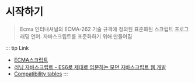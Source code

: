# 시작하기

> Ecma 인터내셔널의 ECMA-262 기술 규격에 정의된 표준화된 스크립트 프로그래밍 언어. 자바스크립트를 표준화하기 위해 만들어짐

::: tip Link

- [ECMA스크립트](https://ko.wikipedia.org/wiki/ECMA%EC%8A%A4%ED%81%AC%EB%A6%BD%ED%8A%B8)
- [러닝 자바스크립트 - ES6로 제대로 입문하는 모던 자바스크립트 웹 개발](https://www.aladin.co.kr/shop/wproduct.aspx?ItemId=112137604)
- [Compatibility tables](http://kangax.github.io/compat-table/es6/)
  :::

